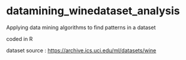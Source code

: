 # datamining_winedataset_analysis
Applying data mining algorithms to find patterns in a dataset

coded in R

dataset source : https://archive.ics.uci.edu/ml/datasets/wine
